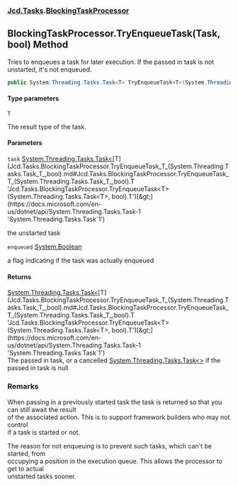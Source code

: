 ### [Jcd.Tasks](Jcd.Tasks.md 'Jcd.Tasks').[BlockingTaskProcessor](Jcd.Tasks.BlockingTaskProcessor.md 'Jcd.Tasks.BlockingTaskProcessor')

## BlockingTaskProcessor.TryEnqueueTask<T>(Task<T>, bool) Method

Tries to enqueues a task for later execution. If the passed in task is not unstarted, it's not enqueued.

```csharp
public System.Threading.Tasks.Task<T> TryEnqueueTask<T>(System.Threading.Tasks.Task<T> task, out bool enqueued);
```
#### Type parameters

<a name='Jcd.Tasks.BlockingTaskProcessor.TryEnqueueTask_T_(System.Threading.Tasks.Task_T_,bool).T'></a>

`T`

The result type of the task.
#### Parameters

<a name='Jcd.Tasks.BlockingTaskProcessor.TryEnqueueTask_T_(System.Threading.Tasks.Task_T_,bool).task'></a>

`task` [System.Threading.Tasks.Task&lt;](https://docs.microsoft.com/en-us/dotnet/api/System.Threading.Tasks.Task-1 'System.Threading.Tasks.Task`1')[T](Jcd.Tasks.BlockingTaskProcessor.TryEnqueueTask_T_(System.Threading.Tasks.Task_T_,bool).md#Jcd.Tasks.BlockingTaskProcessor.TryEnqueueTask_T_(System.Threading.Tasks.Task_T_,bool).T 'Jcd.Tasks.BlockingTaskProcessor.TryEnqueueTask<T>(System.Threading.Tasks.Task<T>, bool).T')[&gt;](https://docs.microsoft.com/en-us/dotnet/api/System.Threading.Tasks.Task-1 'System.Threading.Tasks.Task`1')

the unstarted task

<a name='Jcd.Tasks.BlockingTaskProcessor.TryEnqueueTask_T_(System.Threading.Tasks.Task_T_,bool).enqueued'></a>

`enqueued` [System.Boolean](https://docs.microsoft.com/en-us/dotnet/api/System.Boolean 'System.Boolean')

a flag indicating if the task was actually enqueued

#### Returns
[System.Threading.Tasks.Task&lt;](https://docs.microsoft.com/en-us/dotnet/api/System.Threading.Tasks.Task-1 'System.Threading.Tasks.Task`1')[T](Jcd.Tasks.BlockingTaskProcessor.TryEnqueueTask_T_(System.Threading.Tasks.Task_T_,bool).md#Jcd.Tasks.BlockingTaskProcessor.TryEnqueueTask_T_(System.Threading.Tasks.Task_T_,bool).T 'Jcd.Tasks.BlockingTaskProcessor.TryEnqueueTask<T>(System.Threading.Tasks.Task<T>, bool).T')[&gt;](https://docs.microsoft.com/en-us/dotnet/api/System.Threading.Tasks.Task-1 'System.Threading.Tasks.Task`1')  
The passed in task, or a cancelled [System.Threading.Tasks.Task&lt;&gt;](https://docs.microsoft.com/en-us/dotnet/api/System.Threading.Tasks.Task-1 'System.Threading.Tasks.Task`1') if the passed in task is null.

### Remarks
  
When passing in a previously started task the task is returned so that you can still await the result  
of the associated action. This is to support framework builders who may not control  
if a task is started or not.  
  
The reason for not enqueuing is to prevent such tasks, which can't be started, from  
occupying a position in the execution queue. This allows the processor to get to actual  
unstarted tasks sooner.